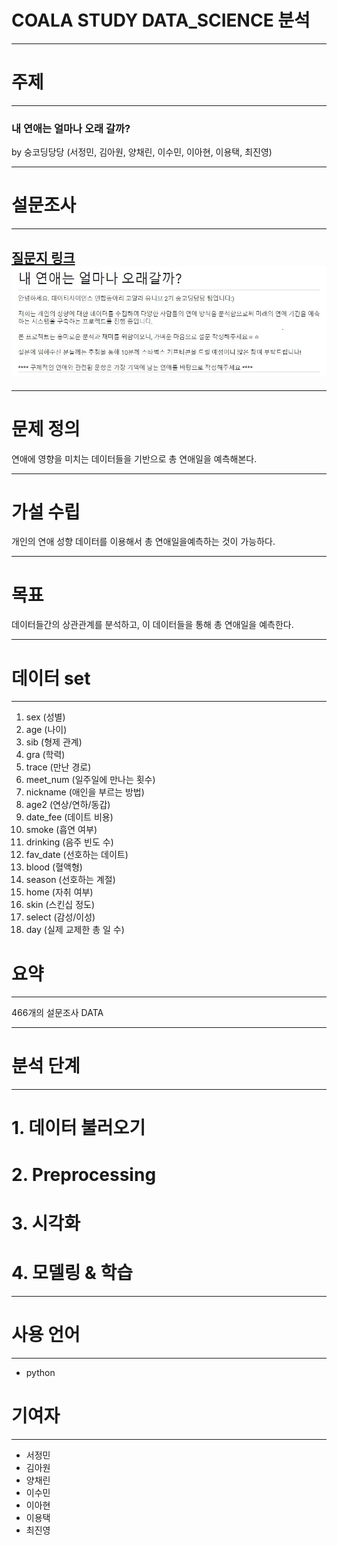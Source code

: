 # COALA STUDY DATA_SCIENCE 분석

---

# 주제
---
### 내 연애는 얼마나 오래 갈까?
 by 숭코딩당당 (서정민, 김아원, 양채린, 이수민, 이아현, 이용택, 최진영)
 
 ---

# 설문조사 
---
 [질문지 링크](https://forms.gle/apcjFRh9kpr36MkeA)
![jigugn](img/1.jpg)
---

---
# 문제 정의

연애에 영향을 미치는 데이터들을 기반으로 총 연애일을 예측해본다.

---

# 가설 수립

개인의 연애 성향 데이터를 이용해서 총 연애일을예측하는 것이 가능하다.

---

# 목표

데이터들간의 상관관계를 분석하고, 이 데이터들을 통해 총 연애일을 예측한다.  

---

# 데이터 set
---
1. sex (성별)
2. age (나이)
3. sib (형제 관계)
4. gra (학력)
5. trace (만난 경로)
6. meet_num (일주일에 만나는 횟수)
7. nickname (애인을 부르는 방법)
8. age2 (연상/연하/동갑)
9. date_fee (데이트 비용)
10. smoke (흡연 여부)
11. drinking (음주 빈도 수)
12. fav_date (선호하는 데이트)
13. blood (혈액형)
14. season (선호하는 계절)
15. home (자취 여부)
16. skin (스킨십 정도)
17. select (감성/이성)
18. day (실제 교제한 총 일 수)


# 요약
---

466개의 설문조사 DATA

---

# 분석 단계
---

# 1. 데이터 불러오기
# 2. Preprocessing
# 3. 시각화
# 4. 모델링 & 학습

---

# 사용 언어
---
- python

# 기여자
---
- 서정민
- 김아원
- 양채린
- 이수민
- 이아현
- 이용택
- 최진영
